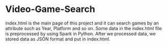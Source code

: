 # Video-Game-Search
index.html is the main page of this project and it can search games by an attribute such as Year, Platform and so on.
Some data in the index.html file is preprocessed by using Spark in Python. After we processed data, we stored data as JSON format and put in index.html.
